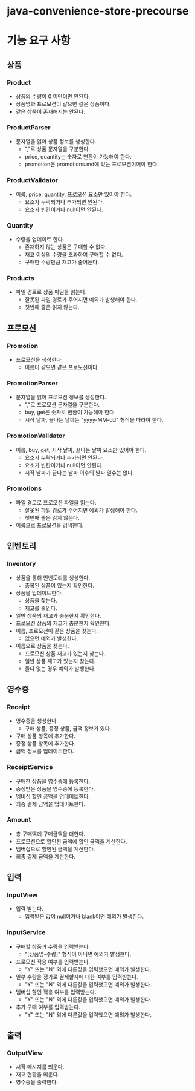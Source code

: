# java-convenience-store-precourse

# 기능 요구 사항

## 상품

### Product

- 상품의 수량이 0 미만이면 안된다.
- 상품명과 프로모션이 같으면 같은 상품이다.
- 같은 상품이 존재해서는 안된다.

### ProductParser

- 문자열을 읽어 상품 정보를 생성한다.
    - ","로 상품 문자열을 구분한다.
    - price, quantity는 숫자로 변환이 가능해야 한다.
    - promotion은 promotions.md에 있는 프로모션이어야 한다.

### ProductValidator

- 이름, price, quantity, 프로모션 요소만 있어야 한다.
    - 요소가 누락되거나 추가되면 안된다.
    - 요소가 빈칸이거나 null이면 안된다.

### Quantity

- 수량을 업데이트 한다.
    - 존재하지 않는 상품은 구매할 수 없다.
    - 재고 이상의 수량을 초과하여 구매할 수 없다.
    - 구매한 수량만큼 재고가 줄어든다.

### Products

- 파일 경로로 상품 파일을 읽는다.
    - 잘못된 파일 경로가 주어지면 예외가 발생해야 한다.
    - 첫번째 줄은 읽지 않는다.

## 프로모션

### Promotion

- 프로모션을 생성한다.
    - 이름이 같으면 같은 프로모션이다.

### PromotionParser

- 문자열을 읽어 프로모션 정보를 생성한다.
    - ","로 프로모션 문자열을 구분한다.
    - buy, get은 숫자로 변환이 가능해야 한다.
    - 시작 날짜, 끝나는 날짜는 "yyyy-MM-dd" 형식을 따라야 한다.

### PromotionValidator

- 이름, buy, get, 시작 날짜, 끝나는 날짜 요소만 있어야 한다.
    - 요소가 누락되거나 추가되면 안된다.
    - 요소가 빈칸이거나 null이면 안된다.
    - 시작 날짜가 끝나는 날짜 이후의 날짜 일수는 없다.

### Promotions

- 파일 경로로 프로모션 파일을 읽는다.
    - 잘못된 파일 경로가 주어지면 예외가 발생해야 한다.
    - 첫번째 줄은 읽지 않는다.
- 이름으로 프로모션을 검색한다.

## 인벤토리

### Inventory

- 상품을 통해 인벤토리를 생성한다.
    - 중복된 상품이 있는지 확인한다.
- 상품을 업데이트한다.
    - 상품을 찾는다.
    - 재고를 줄인다.
- 일반 상품의 재고가 충분한지 확인한다.
- 프로모션 상품의 재고가 충분한지 확인한다.
- 이름, 프로모션이 같은 상품을 찾는다.
    - 없으면 예외가 발생한다.
- 이름으로 상품을 찾는다.
    - 프로모션 상품 재고가 있는지 찾는다.
    - 일반 상품 재고가 있는지 찾는다.
    - 둘다 없는 경우 예외가 발생한다.

## 영수증

### Receipt

- 영수증을 생성한다.
    - 구매 상품, 증정 상품, 금액 정보가 있다.
- 구매 상품 항목에 추가한다.
- 증정 상품 항목에 추가한다.
- 금액 정보를 업데이트한다.

### ReceiptService

- 구매한 상품을 영수증에 등록한다.
- 증정받은 상품을 영수증에 등록한다.
- 멤버십 할인 금액을 업데이트한다.
- 최종 결제 금액을 업데이트한다.

### Amount

- 총 구매액에 구매금액을 더한다.
- 프로모션으로 할인된 금액에 할인 금액을 계산한다.
- 멤버십으로 할인된 금액을 계산한다.
- 최종 결제 금액을 계산한다.

## 입력

### InputView

- 입력 받는다.
    - 입력받은 값이 null이거나 blank이면 예외가 발생한다.

### InputService

- 구매할 상품과 수량을 입력받는다.
    - "[상품명-수량]" 형식이 아니면 예외가 발생한다.
- 프로모션 적용 여부를 입력받는다.
    - "Y" 또는 "N" 외에 다른값을 입력했으면 예외가 발생한다.
- 일부 수량을 정가로 결제할지에 대한 여부를 입력받는다.
    - "Y" 또는 "N" 외에 다른값을 입력했으면 예외가 발생한다.
- 멤버십 할인 적용 여부를 입력받는다.
    - "Y" 또는 "N" 외에 다른값을 입력했으면 예외가 발생한다.
- 추가 구매 여부를 입력받는다.
    - "Y" 또는 "N" 외에 다른값을 입력했으면 예외가 발생한다.

## 출력

### OutputView

- 시작 메시지를 띄운다.
- 재고 현황을 띄운다.
- 영수증을 출력한다.
